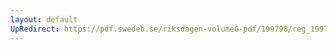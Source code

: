```yaml
---
layout: default
UpRedirect: https://pdf.swedeb.se/riksdagen-volumeG-pdf/199798/reg_199798/reg_199798_0146.pdf
---
```

